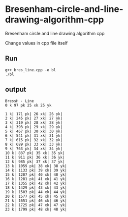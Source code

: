 # Bresenham-circle-and-line-drawing-algorithm-cpp
Bresenham circle and line drawing algorithm cpp

Change values in cpp file itself

## Run
```
g++ bres_line.cpp -o bl
./bl
```

## output
```
BressH - Line
0 k 97 pk 25 xk 25 yk

1 k| 171 pk| 26 xk| 26 yk|
2 k| 245 pk| 27 xk| 27 yk|
3 k| 319 pk| 28 xk| 28 yk|
4 k| 393 pk| 29 xk| 29 yk|
5 k| 467 pk| 30 xk| 30 yk|
6 k| 541 pk| 31 xk| 31 yk|
7 k| 615 pk| 32 xk| 32 yk|
8 k| 689 pk| 33 xk| 33 yk|
9 k| 763 pk| 34 xk| 34 yk|
10 k| 837 pk| 35 xk| 35 yk|
11 k| 911 pk| 36 xk| 36 yk|
12 k| 985 pk| 37 xk| 37 yk|
13 k| 1059 pk| 38 xk| 38 yk|
14 k| 1133 pk| 39 xk| 39 yk|
15 k| 1207 pk| 40 xk| 40 yk|
16 k| 1281 pk| 41 xk| 41 yk|
17 k| 1355 pk| 42 xk| 42 yk|
18 k| 1429 pk| 43 xk| 43 yk|
19 k| 1503 pk| 44 xk| 44 yk|
20 k| 1577 pk| 45 xk| 45 yk|
21 k| 1651 pk| 46 xk| 46 yk|
22 k| 1725 pk| 47 xk| 47 yk|
23 k| 1799 pk| 48 xk| 48 yk|
```
